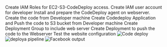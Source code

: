 Create IAM Roles for EC2-S3-CodeDeploy access.
Create IAM user account for developer
Install and prepare the CodeDeploy agent on webserver.
Create the code from Developer machine
Create Codedeploy Application and Push the code to S3 bucket from Developer machine
Create Deployment Group to include web server
Create Deployment to push the code to the Webserver
Test the website configuration
![Code deploy ](https://github.com/user-attachments/assets/d7a48dca-26b4-49c5-a978-27e76523c943)
![deploya pipeline](https://github.com/user-attachments/assets/39b2b79d-6b32-4522-9a26-4ee56c395dd3)
![Facebook output](https://github.com/user-attachments/assets/a351fdc9-2ba4-422c-b4dd-8da3826998a6)
